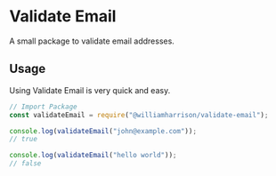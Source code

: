 # Validate Email
A small package to validate email addresses.

## Usage
Using Validate Email is very quick and easy.

```js
// Import Package
const validateEmail = require("@williamharrison/validate-email");

console.log(validateEmail("john@example.com"));
// true

console.log(validateEmail("hello world"));
// false
```
